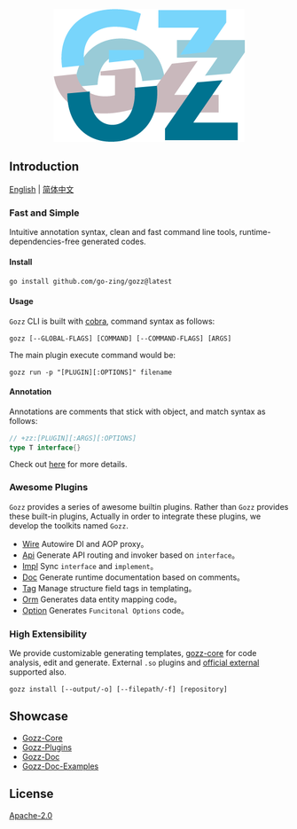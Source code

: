 <p align="center">
  <a href="https://github.com/go-zing/gozz" target="_blank">
    <img src="https://raw.githubusercontent.com/go-zing/gozz-doc/main/docs/.vuepress/public/logo.png" alt="logo">
  </a>
</p>

## Introduction

[English](https://go-zing.github.io/gozz) | [简体中文](https://go-zing.github.io/gozz/zh)

### Fast and Simple

Intuitive annotation syntax, clean and fast command line tools,
runtime-dependencies-free generated codes.

#### Install

```shell
go install github.com/go-zing/gozz@latest
```

#### Usage

`Gozz` CLI is built with [cobra](https://github.com/spf13/cobra), command syntax as follows:

```shell
gozz [--GLOBAL-FLAGS] [COMMAND] [--COMMAND-FLAGS] [ARGS]
```

The main plugin execute command would be:

```shell
gozz run -p "[PLUGIN][:OPTIONS]" filename
```


#### Annotation

Annotations are comments that stick with object, and match syntax as follows:

```go
// +zz:[PLUGIN][:ARGS][:OPTIONS]
type T interface{}
```

Check out [here](https://go-zing.github.io/gozz/guide/getting-started) for more details.

### Awesome Plugins

`Gozz` provides a series of awesome builtin plugins.
Rather than `Gozz` provides these built-in plugins,
Actually in order to integrate these plugins,
we develop the toolkits named `Gozz`.

- [Wire](https://go-zing.github.io/gozz/guide/plugins/wire) Autowire DI and AOP proxy。
- [Api](https://go-zing.github.io/gozz/guide/plugins/api) Generate API routing and invoker based on `interface`。
- [Impl](https://go-zing.github.io/gozz/guide/plugins/impl) Sync `interface` and `implement`。
- [Doc](https://go-zing.github.io/gozz/guide/plugins/doc) Generate runtime documentation based on comments。
- [Tag](https://go-zing.github.io/gozz/guide/plugins/tag) Manage structure field tags in templating。
- [Orm](https://go-zing.github.io/gozz/guide/plugins/orm) Generates data entity mapping code。
- [Option](https://go-zing.github.io/gozz/guide/plugins/option) Generates `Funcitonal Options` code。

### High Extensibility

We provide customizable generating templates,
[gozz-core](https://github.com/go-zing/gozz-core) for code analysis,
edit and generate.
External `.so` plugins and [official external](https://github.com/go-zing/gozz-plugins) supported also.

```shell
gozz install [--output/-o] [--filepath/-f] [repository] 
```

## Showcase

- [Gozz-Core](https://github.com/go-zing/gozz-core)
- [Gozz-Plugins](https://github.com/go-zing/gozz-plugins)
- [Gozz-Doc](https://github.com/go-zing/gozz-doc)
- [Gozz-Doc-Examples](https://github.com/go-zing/gozz-doc-examples)

## License

[Apache-2.0](https://github.com/go-zing/gozz/blob/main/LICENSE)